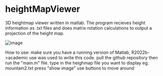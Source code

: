 # heightMapViewer
3D heightmap viewer written in matlab. The program recieves height information as .txt files and does matrix rotation calculations to output a projection of the height map.

![image](https://github.com/Phuc-Nguyenn/heightMapViewer/assets/109639512/fe79d611-0436-46c1-8d7c-c2523f116780)

How to use:
make sure you have a running version of Matlab, R2022b->academic use was used to write this code.
pull the github repository
then run the "main.m" file.
type in the heighmap file you want to display eg. mountain2.txt
press "show image"
use buttons to move around
